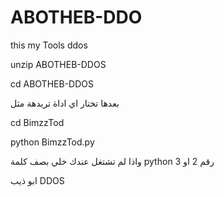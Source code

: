 # ABOTHEB-DDO
this my Tools ddos

unzip ABOTHEB-DDOS



cd ABOTHEB-DDOS

بعدها تختار اي اداة تريدهة 
مثل 

cd BimzzTod


python BimzzTod.py

واذا لم تشتغل عندك 
خلي بصف كلمة python 
رقم 2 او 3

ابو ذيب DDOS

